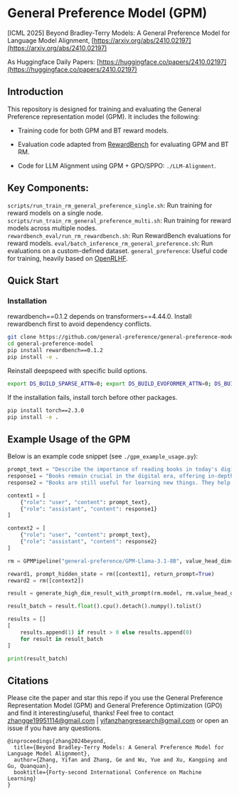 # General Preference Model (GPM)

[ICML 2025] Beyond Bradley-Terry Models: A General Preference
Model for Language Model Alignment, [https://arxiv.org/abs/2410.02197](https://arxiv.org/abs/2410.02197)

As Huggingface Daily Papers: [https://huggingface.co/papers/2410.02197](https://huggingface.co/papers/2410.02197)

## Introduction

This repository is designed for training and evaluating the General Preference representation model (GPM). It includes the following:

* Training code for both GPM and BT reward models.

* Evaluation code adapted from [RewardBench](https://github.com/allenai/reward-bench) for evaluating GPM and BT RM.

* Code for LLM Alignment using GPM + GPO/SPPO: `./LLM-Alignment`.

## Key Components:

`scripts/run_train_rm_general_preference_single.sh`: Run training for reward models on a single node. `scripts/run_train_rm_general_preference_multi.sh`: Run training for reward models across multiple nodes.  
`rewardbench_eval/run_rm_rewardbench.sh`: Run RewardBench evaluations for reward models.
`eval/batch_inference_rm_general_preference.sh`: Run evaluations on a custom-defined dataset.
`general_preference`: Useful code for training, heavily based on [OpenRLHF](https://github.com/OpenRLHF/OpenRLHF).

## Quick Start
### Installation
rewardbench==0.1.2 depends on transformers==4.44.0. Install rewardbench first to avoid dependency conflicts. 
```bash
git clone https://github.com/general-preference/general-preference-model
cd general-preference-model
pip install rewardbench==0.1.2
pip install -e .
```
Reinstall deepspeed with specific build options. 
```bash
export DS_BUILD_SPARSE_ATTN=0; export DS_BUILD_EVOFORMER_ATTN=0; DS_BUILD_OPS=1 pip install deepspeed==0.13.5 --no-cache --force-reinstall
```
If the installation fails, install torch before other packages.
```bash
pip install torch==2.3.0
pip install -e .
```

## Example Usage of the GPM

Below is an example code snippet (see `./gpm_example_usage.py`):

```python
prompt_text = "Describe the importance of reading books in today's digital age."
response1 = "Books remain crucial in the digital era, offering in-depth knowledge and fostering critical thinking. They provide a unique, immersive experience that digital media can't replicate, contributing significantly to personal and intellectual growth."
response2 = "Books are still useful for learning new things. They help you relax and can be a good break from screens."

context1 = [
    {"role": "user", "content": prompt_text},
    {"role": "assistant", "content": response1}
]

context2 = [
    {"role": "user", "content": prompt_text},
    {"role": "assistant", "content": response2}
]

rm = GPMPipeline("general-preference/GPM-Llama-3.1-8B", value_head_dim=6)

reward1, prompt_hidden_state = rm([context1], return_prompt=True)
reward2 = rm([context2])

result = generate_high_dim_result_with_prompt(rm.model, rm.value_head_dim, reward1, reward2, prompt_hidden_state)

result_batch = result.float().cpu().detach().numpy().tolist()

results = []
[
    results.append(1) if result > 0 else results.append(0)
    for result in result_batch
]

print(result_batch)
```

## Citations

Please cite the paper and star this repo if you use the General Preference Representation Model (GPM) and General Preference Optimization (GPO) and find it interesting/useful, thanks! Feel free to contact zhangge19951114@gmail.com | yifanzhangresearch@gmail.com or open an issue if you have any questions.

```
@inproceedings{zhang2024beyond,
  title={Beyond Bradley-Terry Models: A General Preference Model for Language Model Alignment},
  author={Zhang, Yifan and Zhang, Ge and Wu, Yue and Xu, Kangping and Gu, Quanquan},
  booktitle={Forty-second International Conference on Machine Learning}
}
```
